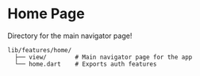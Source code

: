 # Home Page
Directory for the main navigator page!

```
lib/features/home/
  ├── view/        # Main navigator page for the app
  └── home.dart    # Exports auth features
```